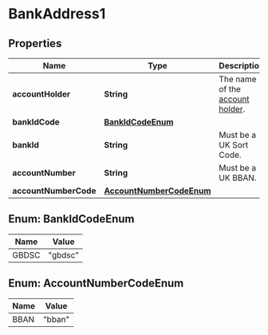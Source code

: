 

# BankAddress1


## Properties

| Name | Type | Description | Notes |
|------------ | ------------- | ------------- | -------------|
|**accountHolder** | **String** | The name of the [account holder](http://docs.griffin.com). |  |
|**bankIdCode** | [**BankIdCodeEnum**](#BankIdCodeEnum) |  |  |
|**bankId** | **String** | Must be a UK Sort Code. |  |
|**accountNumber** | **String** | Must be a UK BBAN. |  |
|**accountNumberCode** | [**AccountNumberCodeEnum**](#AccountNumberCodeEnum) |  |  |



## Enum: BankIdCodeEnum

| Name | Value |
|---- | -----|
| GBDSC | &quot;gbdsc&quot; |



## Enum: AccountNumberCodeEnum

| Name | Value |
|---- | -----|
| BBAN | &quot;bban&quot; |



